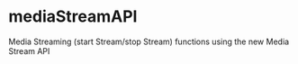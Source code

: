 # mediaStreamAPI
Media Streaming (start Stream/stop Stream) functions using the new Media Stream API
